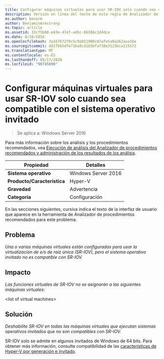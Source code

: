 ```yaml
---
title: Configurar máquinas virtuales para usar SR-IOV solo cuando sea compatible con el sistema operativo invitado
description: Versión en línea del texto de esta regla de Analizador de procedimientos recomendados.
ms.author: benarm
author: BenjaminArmstrong
ms.topic: article
ms.assetid: 33cf5b68-e43e-47ef-adbc-6b266c1d4dce
ms.date: 8/16/2016
ms.openlocfilehash: 3a167b72f9c5c9a011980c07afe5a9a262aaa1be
ms.sourcegitcommit: dd1fbb5d7e71ba8cd1b5bfaf38e3123bca115572
ms.translationtype: MT
ms.contentlocale: es-ES
ms.lasthandoff: 09/17/2020
ms.locfileid: "90745690"
---
```

# <a name="configure-virtual-machines-to-use-sr-iov-only-when-supported-by-the-guest-operating-system"></a>Configurar máquinas virtuales para usar SR-IOV solo cuando sea compatible con el sistema operativo invitado

>Se aplica a: Windows Server 2016

Para más información sobre los análisis y los procedimientos recomendados, vea [Ejecución de análisis del Analizador de procedimientos recomendados y administración de los resultados de los análisis](https://go.microsoft.com/fwlink/p/?LinkID=223177).

|Propiedad|Detalles|
|-|-|
|**Sistema operativo**|Windows Server 2016|
|**Producto/Característica**|Hyper-V|
|**Gravedad**|Advertencia|
|**Categoría**|Configuración|

En las secciones siguientes, cursiva indica el texto de la interfaz de usuario que aparece en la herramienta de Analizador de procedimientos recomendados para este problema.

## <a name="issue"></a>Problema
*Una o varias máquinas virtuales están configuradas para usar la virtualización de e/s de raíz única (SR-IOV), pero el sistema operativo invitado no es compatible con SR-IOV.*

## <a name="impact"></a>Impacto
*Las funciones virtuales de SR-IOV no se asignarán a las siguientes máquinas virtuales:*

\<list of virtual machines>

## <a name="resolution"></a>Solución
*Deshabilite SR-IOV en todas las máquinas virtuales que ejecutan sistemas operativos invitados que no son compatibles con SR-IOV.*

SR-IOV solo se admite en algunos invitados de Windows de 64 bits. Para obtener más información, consulte compatibilidad de las [características de Hyper-V por generación e invitado](../Hyper-V-feature-compatibility-by-generation-and-guest.md).




